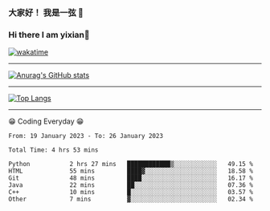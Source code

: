 ### 大家好！ 我是一弦 👋
### Hi there I am yixian👋
[![wakatime](https://wakatime.com/badge/user/bcd89b5c-a971-4a22-b959-5fb32df973ad.svg)](https://wakatime.com/@bcd89b5c-a971-4a22-b959-5fb32df973ad)
***

[![Anurag's GitHub stats](https://github-readme-stats.vercel.app/api?username=1-on&theme=prussian)](https://github.com/anuraghazra/github-readme-stats)

***

[![Top Langs](https://github-readme-stats.vercel.app/api/top-langs/?username=1-on)](https://github.com/anuraghazra/github-readme-stats)


***
😁 Coding Everyday 😁
<!--START_SECTION:waka-->

```text
From: 19 January 2023 - To: 26 January 2023

Total Time: 4 hrs 53 mins

Python           2 hrs 27 mins   ████████████▒░░░░░░░░░░░░   49.15 %
HTML             55 mins         ████▓░░░░░░░░░░░░░░░░░░░░   18.58 %
Git              48 mins         ████░░░░░░░░░░░░░░░░░░░░░   16.17 %
Java             22 mins         ██░░░░░░░░░░░░░░░░░░░░░░░   07.36 %
C++              10 mins         █░░░░░░░░░░░░░░░░░░░░░░░░   03.57 %
Other            7 mins          ▓░░░░░░░░░░░░░░░░░░░░░░░░   02.34 %
```

<!--END_SECTION:waka-->

<!--
**1-on/1-on** is a ✨ _special_ ✨ repository because its `README.md` (this file) appears on your GitHub profile.

Here are some ideas to get you started:

- 🔭 I’m currently working on ...
- 🌱 I’m currently learning ...
- 👯 I’m looking to collaborate on ...
- 🤔 I’m looking for help with ...
- 💬 Ask me about ...
- 📫 How to reach me: ...
- 😄 Pronouns: ...
- ⚡ Fun fact: ...
-->
